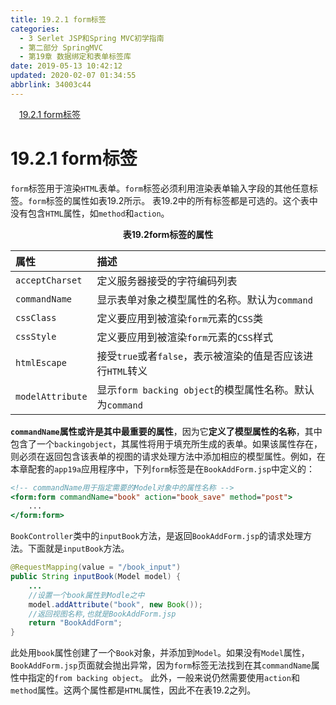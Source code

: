 ```yaml
---
title: 19.2.1 form标签
categories: 
  - 3 Serlet JSP和Spring MVC初学指南
  - 第二部分 SpringMVC
  - 第19章 数据绑定和表单标签库
date: 2019-05-13 10:42:12
updated: 2020-02-07 01:34:55
abbrlink: 34003c44
---
```

<div id='my_toc'><a href="/JavaReadingNotes/34003c44/#19-2-1-form标签" class="header_1">19.2.1 form标签</a>&nbsp;<br></div>
<style>.header_1{margin-left: 1em;}.header_2{margin-left: 2em;}.header_3{margin-left: 3em;}.header_4{margin-left: 4em;}.header_5{margin-left: 5em;}.header_6{margin-left: 6em;}</style>
<!--more-->
<script>if (navigator.platform.search('arm')==-1){document.getElementById('my_toc').style.display = 'none';}var e,p = document.getElementsByTagName('p');while (p.length>0) {e = p[0];e.parentElement.removeChild(e);}</script>

<!--end-->
# 19.2.1 form标签 #
`form`标签用于渲染`HTML`表单。`form`标签必须利用渲染表单输入字段的其他任意标签。`form`标签的属性如表19.2所示。
表19.2中的所有标签都是可选的。这个表中没有包含`HTML`属性，如`method`和`action`。
<center><strong>表19.2form标签的属性</strong></center>

|属性|描述|
|:--|:--|
|`acceptCharset`|定义服务器接受的字符编码列表|
|`commandName`|显示表单对象之模型属性的名称。默认为`command`|
|`cssClass`|定义要应用到被渲染`form`元素的`CSS`类|
|`cssStyle`|定义要应用到被渲染`form`元素的`CSS`样式|
|`htmlEscape`|接受`true`或者`false`，表示被渲染的值是否应该进行`HTML`转义|
|`modelAttribute`|显示`form backing object`的模型属性名称。默认为`command`|

**`commandName`属性或许是其中最重要的属性**，因为它**定义了模型属性的名称**，其中包含了一个`backingobject`，其属性将用于填充所生成的表单。如果该属性存在，则必须在返回包含该表单的视图的请求处理方法中添加相应的模型属性。例如，在本章配套的`app19a`应用程序中，下列`form`标签是在`BookAddForm.jsp`中定义的：
```jsp
<!-- commandName用于指定需要的Model对象中的属性名称 -->
<form:form commandName="book" action="book_save" method="post">
    ...
</form:form>
```
`BookController`类中的`inputBook`方法，是返回`BookAddForm.jsp`的请求处理方法。下面就是`inputBook`方法。
```java
@RequestMapping(value = "/book_input")
public String inputBook(Model model) {
    ...
    //设置一个book属性到Modle之中
    model.addAttribute("book", new Book());
    //返回视图名称,也就是BookAddForm.jsp
    return "BookAddForm";
}
```
此处用`book`属性创建了一个`Book`对象，并添加到`Model`。如果没有`Model`属性，`BookAddForm.jsp`页面就会抛出异常，因为`form`标签无法找到在其`commandName`属性中指定的`from backing object`。
此外，一般来说仍然需要使用`action`和`method`属性。这两个属性都是`HTML`属性，因此不在表19.2之列。


